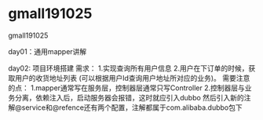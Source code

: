 # gmall191025
gmall191025

day01：通用mapper讲解

day02: 项目环境搭建
需求：
    1.实现查询所有用户信息
    2.用户在下订单的时候，获取用户的收货地址列表
    (可以根据用户Id查询用户地址所对应的业务)。
需要注意的点：
    1.mapper通常写在服务层，控制器层通常只写Controller
    2.控制器层与业务分离，依赖注入后，启动服务器会报错，这时就应引入dubbo
    然后引入新的注解@service和@refence还有两个配置，注解都属于com.alibaba.dubbo包下
    

